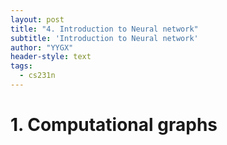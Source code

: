 ```yaml
---
layout: post
title: "4. Introduction to Neural network"
subtitle: 'Introduction to Neural network'
author: "YYGX"
header-style: text
tags:
  - cs231n
---
```



# 1. Computational graphs
